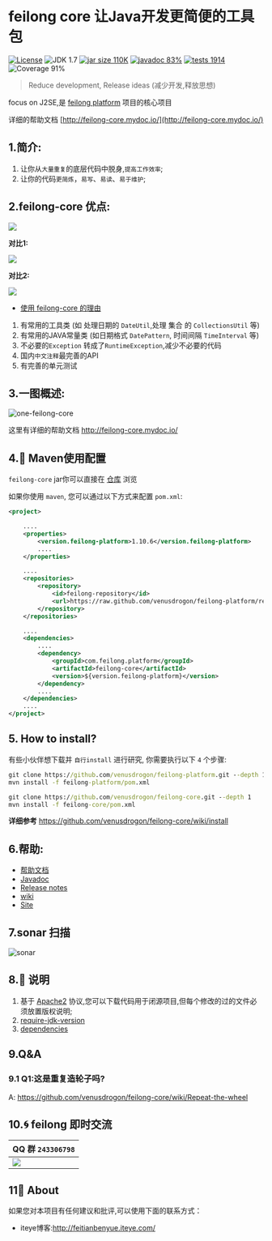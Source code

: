 feilong core 让Java开发更简便的工具包
================

[![License](http://img.shields.io/:license-apache-blue.svg)](http://www.apache.org/licenses/LICENSE-2.0.html)
![JDK 1.7](https://img.shields.io/badge/JDK-1.7-green.svg "JDK 1.7")
[![jar size 110K](https://img.shields.io/badge/size-110K-green.svg "size 110K")](https://github.com/venusdrogon/feilong-platform/tree/repository/com/feilong/platform/feilong-core/1.10.5)
[![javadoc 83%](http://progressed.io/bar/83?title=javadoc "javadoc 83%")](http://venusdrogon.github.io/feilong-platform/javadocs/feilong-core/)
[![tests 1914](https://img.shields.io/badge/tests-1914%20%2F%201914-green.svg "tests 1914")](https://github.com/venusdrogon/feilong-core/tree/master/src/test/java/com/feilong/core)
![Coverage 91%](http://progressed.io/bar/91?title=Coverage "Coverage 91%")

> Reduce development, Release ideas (减少开发,释放思想)

focus on J2SE,是 [feilong platform](https://github.com/venusdrogon/feilong-platform) 项目的核心项目

详细的帮助文档 [http://feilong-core.mydoc.io/](http://feilong-core.mydoc.io/)


## 1.简介:

1. 让你从`大量重复`的底层代码中脱身,`提高工作效率`;
1. 让你的代码`更简炼`，`易写`、`易读`、`易于维护`;

## 2.feilong-core 优点:

![](http://i.imgur.com/NCuo13D.png)

**对比1:**

![](http://i.imgur.com/rJnESSq.png)

**对比2:**

![](http://i.imgur.com/FG9ty3Q.png)

- [使用 feilong-core 的理由](https://github.com/venusdrogon/feilong-core/wiki/Reasons-for-use-feilong-core)

1. 有常用的工具类 (如 处理日期的 `DateUtil`,处理 集合 的 `CollectionsUtil` 等)
1. 有常用的JAVA常量类 (如日期格式 `DatePattern`, 时间间隔 `TimeInterval` 等)
1. 不必要的`Exception` 转成了`RuntimeException`,减少不必要的代码
1. 国内`中文注释`最完善的API
1. 有完善的单元测试

## 3.一图概述:

![one-feilong-core](http://venusdrogon.github.io/feilong-platform/mysource/one-feilong-core-1.10.4.png)

这里有详细的帮助文档 http://feilong-core.mydoc.io/

## 4.:dragon: Maven使用配置

`feilong-core` jar你可以直接在 [仓库](https://github.com/venusdrogon/feilong-platform/tree/repository/com/feilong/platform/feilong-core "仓库") 浏览

如果你使用 `maven`, 您可以通过以下方式来配置 `pom.xml`:

```XML
<project>

	....
	<properties>
		<version.feilong-platform>1.10.6</version.feilong-platform>
		....
	</properties>

	....
	<repositories>
		<repository>
			<id>feilong-repository</id>
			<url>https://raw.github.com/venusdrogon/feilong-platform/repository</url>
		</repository>
	</repositories>

	....
	<dependencies>
		....
		<dependency>
			<groupId>com.feilong.platform</groupId>
			<artifactId>feilong-core</artifactId>
			<version>${version.feilong-platform}</version>
		</dependency>
		....
	</dependencies>
	....
</project>
```

## 5. How to install?

有些小伙伴想下载并 `自行install` 进行研究, 你需要执行以下 `4` 个步骤:

```bat
git clone https://github.com/venusdrogon/feilong-platform.git --depth 1
mvn install -f feilong-platform/pom.xml

git clone https://github.com/venusdrogon/feilong-core.git --depth 1
mvn install -f feilong-core/pom.xml
```

**详细参考** https://github.com/venusdrogon/feilong-core/wiki/install

## 6.帮助:

- [帮助文档](http://feilong-core.mydoc.io/)
- [Javadoc](http://venusdrogon.github.io/feilong-platform/javadocs/feilong-core/)
- [Release notes](http://venusdrogon.github.io/feilong-platform/releasenotes/feilong-core/)
- [wiki](https://github.com/venusdrogon/feilong-core/wiki)
- [Site](http://venusdrogon.github.io/feilong-platform/site/feilong-core/)

## 7.sonar 扫描

![sonar](http://venusdrogon.github.io/feilong-platform/mysource/sonar/feilong-core.png)

## 8.:memo: 说明

1. 基于 [Apache2](https://www.apache.org/licenses/LICENSE-2.0) 协议,您可以下载代码用于闭源项目,但每个修改的过的文件必须放置版权说明;
1. [require-jdk-version](https://github.com/venusdrogon/feilong-core/wiki/require-jdk-version)
1. [dependencies](https://github.com/venusdrogon/feilong-core/wiki/dependencies)

## 9.Q&A

### 9.1 Q1:这是重复造轮子吗?

A: https://github.com/venusdrogon/feilong-core/wiki/Repeat-the-wheel

## 10.:cyclone: feilong 即时交流

|QQ 群 `243306798`
|:---------
|![](http://i.imgur.com/cIfglCa.png)

## 11:panda_face: About

如果您对本项目有任何建议和批评,可以使用下面的联系方式：

* iteye博客:http://feitianbenyue.iteye.com/
